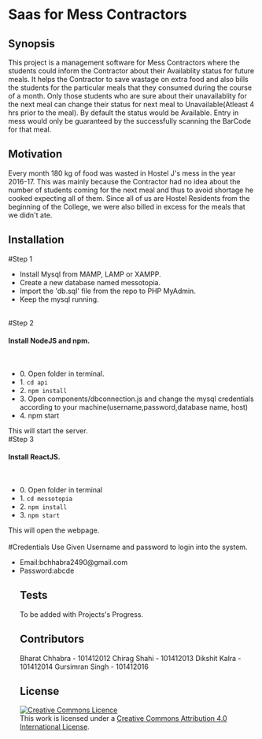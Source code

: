 # Saas for Mess Contractors

## Synopsis

This project is a management software for Mess Contractors where the students could inform the Contractor about their Availablity status for future meals. It helps the Contractor to save wastage on extra food and also bills the students for the particular meals that they consumed during the course of a month. Only those students who are sure about their unavailablity for the next meal can change their status for next meal to  Unavailable(Atleast 4 hrs prior to the meal). By default the status would be Available. Entry in mess would only be guaranteed by the successfully scanning the BarCode for that meal.

## Motivation

Every month 180 kg of food was wasted in Hostel J's mess in the year 2016-17. This was mainly because the Contractor had no idea about the number of students coming for the next meal and thus to avoid shortage he cooked expecting all of them. Since all of us are Hostel Residents from the beginning of the College, we were also billed in excess for the meals that we didn't ate.

## Installation

#Step 1
<ul>
<li>Install Mysql from MAMP, LAMP or XAMPP. </li><li>Create a new database named messotopia.</li><li>Import the 'db.sql' file from the repo to PHP MyAdmin.</li>
<li>Keep the mysql running.</li>
</ul>    
    </br>
#Step 2
<h4>Install NodeJS and npm.</h4> <br/>
    <ul>
   <li> 0. Open folder in terminal.</li>
    <li>1. <code>cd api</code></li>
    <li>2. <code>npm install</code></li>
   <li> 3. Open components/dbconnection.js and change the mysql credentials according to your machine(username,password,database name, host)</li>
    <li>4. npm start</li>
    </ul>
This will start the server.<br/>
#Step 3
<h4>Install ReactJS.</h4><br/>
    <ul>
    <li>0. Open folder in terminal</li>
    <li>1. <code>cd messotopia</code></li>
    <li>2. <code>npm install</code></li>
    <li>3. <code>npm start</code></li>
    </ul>
This will open the webpage.<br/>
<br/>
#Credentials
Use Given Username and password to login into the system.
<ul>
<li>Email:bchhabra2490@gmail.com</li>
<li>Password:abcde</li>

## Tests

To be added with Projects's Progress.

## Contributors

Bharat Chhabra - 101412012
Chirag Shahi - 101412013
Dikshit Kalra - 101412014
Gursimran Singh - 101412016

## License
<a rel="license" href="http://creativecommons.org/licenses/by/4.0/"><img alt="Creative Commons Licence" style="border-width:0" src="https://i.creativecommons.org/l/by/4.0/88x31.png" /></a><br />This work is licensed under a <a rel="license" href="http://creativecommons.org/licenses/by/4.0/">Creative Commons Attribution 4.0 International License</a>.
